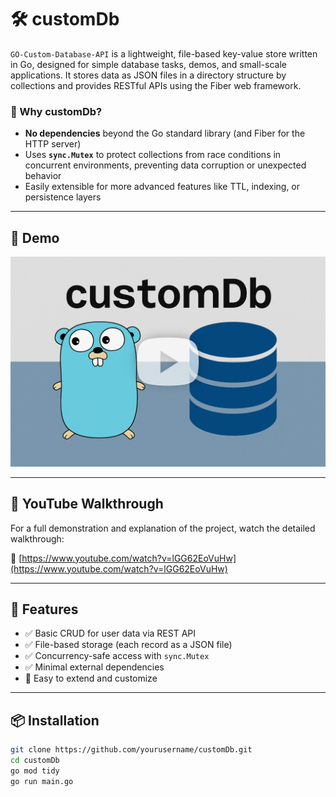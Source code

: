 # 🛠️ customDb

`GO-Custom-Database-API` is a lightweight, file-based key-value store written in Go, designed for simple database tasks, demos, and small-scale applications. It stores data as JSON files in a directory structure by collections and provides RESTful APIs using the Fiber web framework.

### 🧠 Why customDb?

- **No dependencies** beyond the Go standard library (and Fiber for the HTTP server)
- Uses **`sync.Mutex`** to protect collections from race conditions in concurrent environments, preventing data corruption or unexpected behavior
- Easily extensible for more advanced features like TTL, indexing, or persistence layers

---

## 📸 Demo

[![Watch the video](https://github.com/Anurag340/Go-CustomDB-API/blob/c8791a1f620d07c9fab7a592ffb95c03c2356da4/go-db.png)](https://www.youtube.com/watch?v=lGG62EoVuHw)

---

## 🎥 YouTube Walkthrough

For a full demonstration and explanation of the project, watch the detailed walkthrough:

🔗 [https://www.youtube.com/watch?v=lGG62EoVuHw](https://www.youtube.com/watch?v=lGG62EoVuHw)

---

## 🚀 Features

- ✅ Basic CRUD for user data via REST API
- ✅ File-based storage (each record as a JSON file)
- ✅ Concurrency-safe access with `sync.Mutex`
- ✅ Minimal external dependencies
- 🧩 Easy to extend and customize

---

## 📦 Installation

```bash
git clone https://github.com/yourusername/customDb.git
cd customDb
go mod tidy
go run main.go
